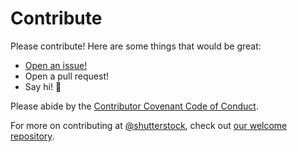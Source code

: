 # Contribute

Please contribute! Here are some things that would be great:
- [Open an issue!](https://github.com/mogilefs-plugin-activecache/issues/new)
- Open a pull request!
- Say hi! :wave:

Please abide by the [Contributor Covenant Code of Conduct](CODE_OF_CONDUCT.md).

For more on contributing at [@shutterstock](https://github.com/shutterstock), check out [our welcome repository](https://github.com/shutterstock/welcome).
